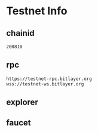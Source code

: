# Testnet Info

## chainid
```
200810
```
## rpc

```
https://testnet-rpc.bitlayer.org
wss://testnet-ws.bitlayer.org
```

## explorer



## faucet